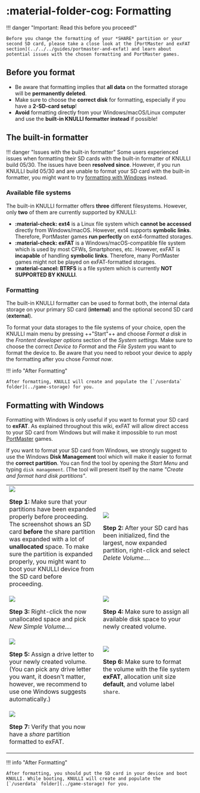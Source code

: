 # :material-folder-cog: Formatting

!!! danger "Important: Read this before you proceed!"

    Before you change the formatting of your *SHARE* partition or your second SD card, please take a close look at the [PortMaster and exFAT section](../../../guides/portmaster-and-exfat) and learn about potential issues with the chosen formatting and PortMaster games.

## Before you format

* Be aware that formatting implies that **all data** on the formatted storage will be **permanently deleted**.
* Make sure to choose the **correct disk** for formatting, especially if you have a **2-SD-card setup**!
* **Avoid** formatting directly from your Windows/macOS/Linux computer and use the **built-in KNULLI formatter instead** if possible!

## The built-in formatter

!!! danger "Issues with the built-in formatter"
    Some users experienced issues when formatting their SD cards with the built-in formatter of KNULLI build 05/30. The issues have been **resolved since**. However, if you run KNULLI build 05/30 and are unable to format your SD card with the built-in formatter, you might want to try [formatting with Windows](#formatting-with-windows) instead.

### Available file systems

The built-in KNULLI formatter offers **three** different filesystems. However, only **two** of them are currently supported by KNULLI:

* **:material-check: ext4** is a Linux file system which **cannot be accessed** directly from Windows/macOS. However, ext4 supports **symbolic links**. Therefore, PortMaster games **run perfectly** on ext4-formatted storages.
* **:material-check: exFAT** is a Windows/macOS-compatible file system which is used by most CFWs, Smartphones, etc. However, exFAT is **incapable** of handling **symbolic links**. Therefore, many PortMaster games might not be played on exFAT-formatted storages.
* **:material-cancel: BTRFS** is a file system which is currently **NOT SUPPORTED BY KNULLI**.

### Formatting

The built-in KNULLI formatter can be used to format both, the internal data storage on your primary SD card (**internal**) and the optional second SD card (**external**).

To format your data storages to the file systems of your choice, open the KNULLI main menu by pressing ++"Start"++ and choose *Format a disk* in the *Frontent developer options* section of the *System settings*. Make sure to choose the correct *Device to Format* and the *File System* you want to format the device to. Be aware that you need to reboot your device to apply the formatting after you chose *Format now*.

!!! info "After Formatting"

    After formatting, KNULLI will create and populate the [`/userdata` folder](../game-storage) for you.

## Formatting with Windows

Formatting with Windows is only useful if you want to format your SD card to **exFAT**. As explained throughout this wiki, exFAT will allow direct access to your SD card from Windows but will make it impossible to run most [PortMaster](../../../systems/portmaster) games.

If you want to format your SD card from Windows, we strongly suggest to use the Windows **Disk Management** tool which will make it easier to format the **correct partition**. You can find the tool by opening the *Start Menu* and typing `disk management`. (The tool will present itself by the name *"Create and format hard disk partitions"*.

<table>
	<tr>
		<td width="50%">
			<img src="/_inc/images/play/formatting/001-formatting-after-flashing-not-yet-expanded.png">
			<p><strong>Step 1: </strong>Make sure that your partitions have been expanded properly before proceeding. The screenshot shows an SD card <strong>before</strong> the share partition was expanded with a lot of <strong>unallocated</strong> space. To make sure the partition is expanded properly, you might want to boot your KNULLI device from the SD card before proceeding.</p>
		</td>
		<td width="50%">
			<img src="/_inc/images/play/formatting/002-formatting-delete-volume.png">
	    	<p><strong>Step 2: </strong>After your SD card has been initialized, find the largest, now expanded partition, right-click and select <em>Delete Volume...</em>.</p>
		</td>
	</tr>
	<tr>
		<td>
			<img src="/_inc/images/play/formatting/003-formatting-create-volume.png">
			<p><strong>Step 3: </strong>Right-click the now unallocated space and pick <em>New Simple Volume...</em>.</p>
		</td>
		<td>
			<img src="/_inc/images/play/formatting/004-formatting-create-volume-max-size.png">
			<p><strong>Step 4: </strong>Make sure to assign all available disk space to your newly created volume.</p>
		</td>
	</tr>
	<tr>
		<td>
			<img src="/_inc/images/play/formatting/005-formatting-create-volume-assign-drive-letter.png">
			<p><strong>Step 5: </strong>Assign a drive letter to your newly created volume. (You can pick any drive letter you want, it doesn't matter, however, we recommend to use one Windows suggests automatically.)</p>
		</td>
		<td>
			<img src="/_inc/images/play/formatting/006-formatting-create-volume-format-to-exfat.png">
			<p><strong>Step 6: </strong>Make sure to format the volume with the file system <strong>exFAT</strong>, allocation unit size <strong>default</strong>, and volume label <code>share</code>.</p>
		</td>
	</tr>
	<tr>
		<td>
			<img src="/_inc/images/play/formatting/007-formatting-formatted-to-exfat.png">
			<p><strong>Step 7: </strong>Verify that you now have a <em>share</em> partition formatted to exFAT.</p>
		</td>
		<td></td>
	</tr>
</table>

!!! info "After Formatting"

    After formatting, you should put the SD card in your device and boot KNULLI. While booting, KNULLI will create and populate the [`/userdata` folder](../game-storage) for you.
